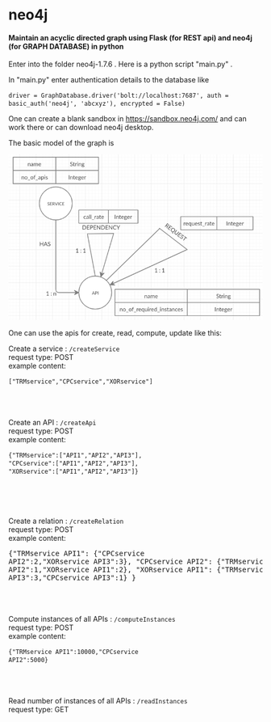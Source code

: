 # neo4j
#### Maintain an acyclic directed graph using Flask (for REST api) and neo4j (for GRAPH DATABASE) in python

Enter into the folder neo4j-1.7.6 . Here is a python script "main.py" .

In "main.py" enter authentication details to the database like 
```
driver = GraphDatabase.driver('bolt://localhost:7687', auth = basic_auth('neo4j', 'abcxyz'), encrypted = False)
```
One can create a blank sandbox in https://sandbox.neo4j.com/ and can work there or can download neo4j desktop.

The basic model of the graph is 

![data_model](https://github.com/RudrajitDawn/neo4j/blob/master/data_model.png)

One can use the apis for create, read, compute, update like this:

Create a service : ```/createService```  
        request type: POST  
        example content: <pre><code>["TRMservice","CPCservice","XORservice"]</code></pre>
\
\
\
Create an API : ```/createApi```  
        request type: POST  
        example content: <pre><code>{"TRMservice":["API1","API2","API3"],
                          "CPCservice":["API1","API2","API3"],
                          "XORservice":["API1","API2","API3"]}</code></pre>  
\
\
\
Create a relation : ```/createRelation```  
        request type: POST  
        example content: <pre></code>{"TRMservice API1":
                                 {"CPCservice API2":2,"XORservice API3":3},
                          "CPCservice API2":
                                 {"TRMservice API2":1,"XORservice API1":2},
                          "XORservice API1":
                                 {"TRMservice API3":3,"CPCservice API3":1}
                         }</code></pre>
\
\
\
Compute instances of all APIs : ```/computeInstances```  
        request type: POST  
        example content:  <pre><code>{"TRMservice API1":10000,"CPCservice API2":5000}</code></pre>
\
\
\
Read number of instances of all APIs : ```/readInstances```  
        request type: GET  
